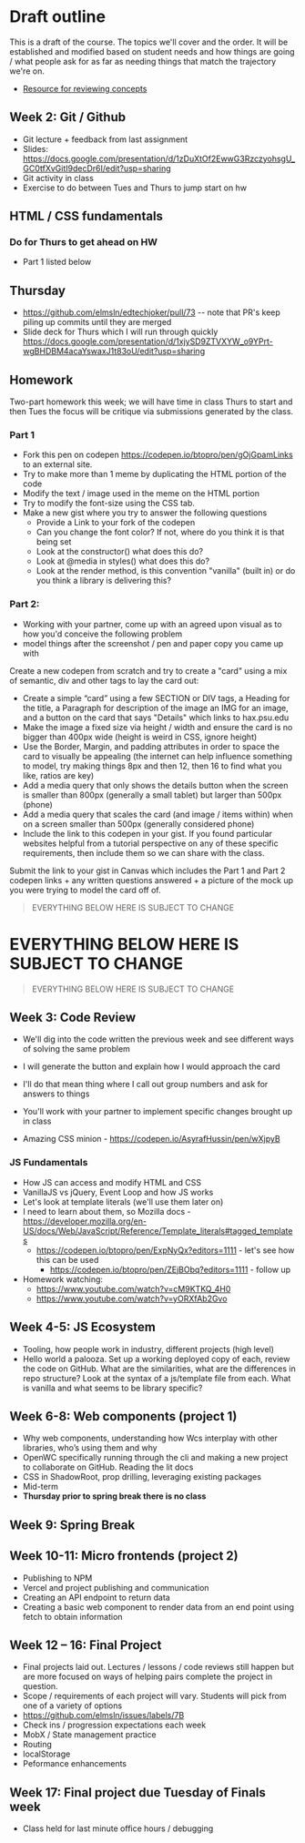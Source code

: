 # Draft outline
This is a draft of the course. The topics we'll cover and the order. It will be established and modified based on student needs and how things are going / what people ask for as far as needing things that match the trajectory we're on.
- [Resource for reviewing concepts](https://youtube.com/playlist?list=PLJQupiji7J5efO_Q5VGZcPE4O_TM_HGP4)

## Week 2: Git / Github
- Git lecture + feedback from last assignment
- Slides: https://docs.google.com/presentation/d/1zDuXtOf2EwwG3RzczyohsgU_GC0tfXvGitI9decDr6I/edit?usp=sharing
- Git activity in class
- Exercise to do between Tues and Thurs to jump start on hw

## HTML / CSS fundamentals
### Do for Thurs to get ahead on HW
- Part 1 listed below

## Thursday
- https://github.com/elmsln/edtechjoker/pull/73 -- note that PR's keep piling up commits until they are merged
- Slide deck for Thurs which I will run through quickly https://docs.google.com/presentation/d/1xjySD9ZTVXYW_o9YPrt-wgBHDBM4acaYswaxJ1t83oU/edit?usp=sharing

## Homework
Two-part homework this week; we will have time in class Thurs to start and then Tues the focus will be critique via submissions generated by the class.

### Part 1
- Fork this pen on codepen https://codepen.io/btopro/pen/gOjGpamLinks to an external site.
- Try to make more than 1 meme by duplicating the HTML portion of the code
- Modify the text / image used in the meme on the HTML portion
- Try to modify the font-size using the CSS tab.
- Make a new gist where you try to answer the following questions
  - Provide a Link to your fork of the codepen
  - Can you change the font color? If not, where do you think it is that being set
  - Look at the constructor() what does this do?
  - Look at @media in styles() what does this do?
  - Look at the render method, is this convention "vanilla" (built in) or do you think a library is delivering this?

### Part 2:
- Working with your partner, come up with an agreed upon visual as to how you'd conceive the following problem
- model things after the screenshot / pen and paper copy you came up with

Create a new codepen from scratch and try to create a "card" using a mix of semantic, div and other tags to lay the card out:
- Create a simple “card” using a few SECTION or DIV tags, a Heading for the title, a Paragraph for description of the image an IMG for an image, and a button on the card that says "Details" which links to hax.psu.edu
- Make the image a fixed size via height / width and ensure the card is no bigger than 400px wide (height is weird in CSS, ignore height)
- Use the Border, Margin, and padding attributes in order to space the card to visually be appealing (the internet can help influence something to model, try making things 8px and then 12, then 16 to find what you like, ratios are key)
- Add a media query that only shows the details button when the screen is smaller than 800px (generally a small tablet) but larger than 500px (phone)
- Add a media query that scales the card (and image / items within) when on a screen smaller than 500px (generally considered phone)
- Include the link to this codepen in your gist. If you found particular websites helpful from a tutorial perspective on any of these specific requirements, then include them so we can share with the class.


Submit the link to your gist in Canvas which includes the Part 1 and Part 2 codepen links + any written questions answered + a picture of the mock up you were trying to model the card off of.

> EVERYTHING BELOW HERE IS SUBJECT TO CHANGE
# EVERYTHING BELOW HERE IS SUBJECT TO CHANGE
> EVERYTHING BELOW HERE IS SUBJECT TO CHANGE

## Week 3: Code Review
- We'll dig into the code written the previous week and see different ways of solving the same problem
- I will generate the button and explain how I would approach the card
- I'll do that mean thing where I call out group numbers and ask for answers to things
- You'll work with your partner to implement specific changes brought up in class

- Amazing CSS minion - https://codepen.io/AsyrafHussin/pen/wXjpyB

### JS Fundamentals
- How JS can access and modify HTML and CSS
- VanillaJS vs jQuery, Event Loop and how JS works
- Let's look at template literals (we'll use them later on)
 - I need to learn about them, so Mozilla docs - https://developer.mozilla.org/en-US/docs/Web/JavaScript/Reference/Template_literals#tagged_templates
   - https://codepen.io/btopro/pen/ExpNyQx?editors=1111 - let's see how this can be used
     - https://codepen.io/btopro/pen/ZEjBObq?editors=1111 - follow up
- Homework watching:
  - https://www.youtube.com/watch?v=cM9KTKQ_4H0
  - https://www.youtube.com/watch?v=yORXfAb2Gvo

## Week 4-5: JS Ecosystem
- Tooling, how people work in industry, different projects (high level)
- Hello world a palooza. Set up a working deployed copy of each, review the code on GitHub. What are the similarities, what are the differences in repo structure? Look at the syntax of a js/template file from each. What is vanilla and what seems to be library specific?

## Week 6-8: Web components (project 1)
- Why web components, understanding how Wcs interplay with other libraries, who’s using them and why
- OpenWC specifically running through the cli and making a new project to collaborate on GitHub. Reading the lit docs
- CSS in ShadowRoot, prop drilling, leveraging existing packages
- Mid-term
- **Thursday prior to spring break there is no class**

## Week 9: Spring Break

## Week 10-11: Micro frontends (project 2)
- Publishing to NPM
- Vercel and project publishing and communication
- Creating an API endpoint to return data
- Creating a basic web component to render data from an end point using fetch to obtain information

## Week 12 – 16: Final Project
- Final projects laid out. Lectures / lessons / code reviews still happen but are more focused on ways of helping pairs complete the project in question.
- Scope / requirements of each project will vary. Students will pick from one of a variety of options
- https://github.com/elmsln/issues/labels/7B
- Check ins / progression expectations each week
- MobX / State management practice
- Routing
- localStorage
- Peformance enhancements

## Week 17: Final project due Tuesday of Finals week
- Class held for last minute office hours / debugging
